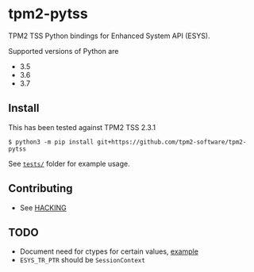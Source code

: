 # tpm2-pytss

TPM2 TSS Python bindings for Enhanced System API (ESYS).

Supported versions of Python are

- 3.5
- 3.6
- 3.7

## Install

This has been tested against TPM2 TSS 2.3.1

```console
$ python3 -m pip install git+https://github.com/tpm2-software/tpm2-pytss
```

See [`tests/`](tests/) folder for example usage.

## Contributing

- See [HACKING](HACKING.md)

## TODO

- Document need for ctypes for certain values, [example](https://github.com/tpm2-software/tpm2-pytss/blob/d84ab944c2795a27a076caf759ecfb31ab667446/tests/test_esys_auto_session_flags.py#L112-L133)
- `ESYS_TR_PTR` should be `SessionContext`
